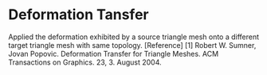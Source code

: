# Deformation Tansfer
Applied the deformation exhibited by a source triangle mesh onto a different target triangle mesh with same
topology.
[Reference]
[1] Robert W. Sumner, Jovan Popovic. Deformation Transfer for Triangle Meshes. ACM Transactions on Graphics. 23, 3. August 2004.
